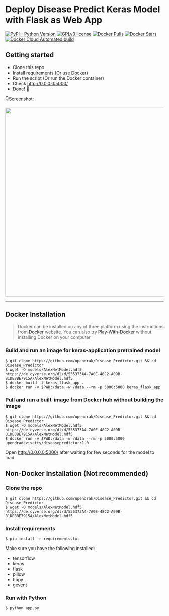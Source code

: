 # Deploy Disease Predict Keras Model with Flask as Web App 

[![PyPI - Python Version](https://img.shields.io/pypi/pyversions/3.svg)]()
[![GPLv3 license](https://img.shields.io/badge/License-GPLv3-blue.svg)](http://perso.crans.org/besson/LICENSE.html)
[![Docker Pulls](https://img.shields.io/docker/pulls/upendradevisetty/diseasepredictor.svg)](https://hub.docker.com/r/upendradevisetty/diseasepredictor/)
[![Docker Stars](https://img.shields.io/docker/stars/evolinc/rmta.svg)](https://hub.docker.com/r/upendradevisetty/diseasepredictor/)
[![Docker Cloud Automated build](https://img.shields.io/docker/cloud/automated/upendradevisetty/diseasepredictor.svg)](https://hub.docker.com/r/upendradevisetty/diseasepredictor/)

## Getting started

- Clone this repo 
- Install requirements (Or use Docker)
- Run the script (Or run the Docker container)
- Check http://0.0.0.0:5000/
- Done! :tada:

:point_down:Screenshot:

<p align="center">
  <img src="https://i.postimg.cc/4xjy7cN8/disease-predict-demo.png" width="600px" alt="">
</p>

------------------

## Docker Installation

> Docker can be installed on any of three platform using the instructions from [Docker](https://docs.docker.com/engine/installation/) website. You can also try [Play-With-Docker](http://labs.play-with-docker.com/) without installing Docker on your computer 

### Build and run an image for keras-application pretrained model 
```shell
$ git clone https://github.com/upendrak/Disease_Predictor.git && cd Disease_Predictor
$ wget -O models/AlexNetModel.hdf5 https://de.cyverse.org/dl/d/555373A4-7A0E-48C2-A09B-B1DE8BE7915A/AlexNetModel.hdf5
$ docker build -t keras_flask_app .
$ docker run -v $PWD:/data -w /data --rm -p 5000:5000 keras_flask_app 
```

### Pull and run a built-image from Docker hub without building the image
```shell
$ git clone https://github.com/upendrak/Disease_Predictor.git && cd Disease_Predictor
$ wget -O models/AlexNetModel.hdf5 https://de.cyverse.org/dl/d/555373A4-7A0E-48C2-A09B-B1DE8BE7915A/AlexNetModel.hdf5
$ docker run -v $PWD:/data -w /data --rm -p 5000:5000 upendradevisetty/diseasepredictor:1.0
```
Open http://0.0.0.0:5000/ after waiting for few seconds for the model to load.

## Non-Docker Installation (Not recommended)

### Clone the repo
```shell
$ git clone https://github.com/upendrak/Disease_Predictor.git && cd Disease_Predictor
$ wget -O models/AlexNetModel.hdf5 https://de.cyverse.org/dl/d/555373A4-7A0E-48C2-A09B-B1DE8BE7915A/AlexNetModel.hdf5
```

### Install requirements

```shell
$ pip install -r requirements.txt
```

Make sure you have the following installed:
- tensorflow
- keras
- flask
- pillow
- h5py
- gevent

### Run with Python

```shell
$ python app.py
```
